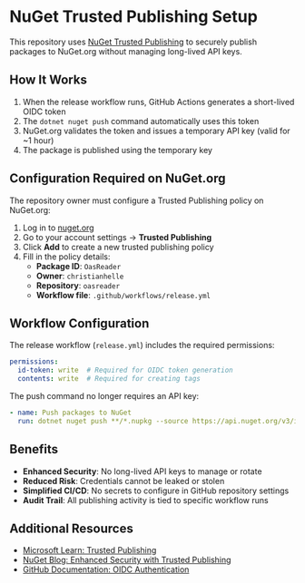 # NuGet Trusted Publishing Setup

This repository uses [NuGet Trusted Publishing](https://learn.microsoft.com/en-us/nuget/nuget-org/trusted-publishing) to securely publish packages to NuGet.org without managing long-lived API keys.

## How It Works

1. When the release workflow runs, GitHub Actions generates a short-lived OIDC token
2. The `dotnet nuget push` command automatically uses this token
3. NuGet.org validates the token and issues a temporary API key (valid for ~1 hour)
4. The package is published using the temporary key

## Configuration Required on NuGet.org

The repository owner must configure a Trusted Publishing policy on NuGet.org:

1. Log in to [nuget.org](https://www.nuget.org/)
2. Go to your account settings → **Trusted Publishing**
3. Click **Add** to create a new trusted publishing policy
4. Fill in the policy details:
   - **Package ID**: `OasReader`
   - **Owner**: `christianhelle`
   - **Repository**: `oasreader`
   - **Workflow file**: `.github/workflows/release.yml`

## Workflow Configuration

The release workflow (`release.yml`) includes the required permissions:

```yaml
permissions:
  id-token: write  # Required for OIDC token generation
  contents: write  # Required for creating tags
```

The push command no longer requires an API key:

```yaml
- name: Push packages to NuGet
  run: dotnet nuget push **/*.nupkg --source https://api.nuget.org/v3/index.json --no-symbols
```

## Benefits

- **Enhanced Security**: No long-lived API keys to manage or rotate
- **Reduced Risk**: Credentials cannot be leaked or stolen
- **Simplified CI/CD**: No secrets to configure in GitHub repository settings
- **Audit Trail**: All publishing activity is tied to specific workflow runs

## Additional Resources

- [Microsoft Learn: Trusted Publishing](https://learn.microsoft.com/en-us/nuget/nuget-org/trusted-publishing)
- [NuGet Blog: Enhanced Security with Trusted Publishing](https://devblogs.microsoft.com/dotnet/enhanced-security-is-here-with-the-new-trust-publishing-on-nuget-org/)
- [GitHub Documentation: OIDC Authentication](https://docs.github.com/en/actions/deployment/security-hardening-your-deployments/about-security-hardening-with-openid-connect)
